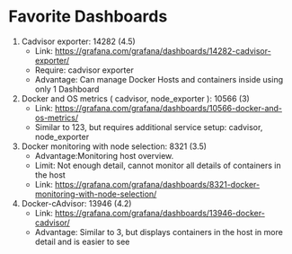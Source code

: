 # Favorite Dashboards

1. Cadvisor exporter: 14282 (4.5)
   - Link: https://grafana.com/grafana/dashboards/14282-cadvisor-exporter/
   - Require: cadvisor exporter
   - Advantage: Can manage Docker Hosts and containers inside using only 1 Dashboard
2. Docker and OS metrics ( cadvisor, node_exporter ): 10566 (3)
   - Link: https://grafana.com/grafana/dashboards/10566-docker-and-os-metrics/
   - Similar to 123, but requires additional service setup: cadvisor, node_exporter
3. Docker monitoring with node selection: 8321 (3.5)
   - Advantage:Monitoring host overview.
   - Limit: Not enough detail, cannot monitor all details of containers in the host
   - Link: https://grafana.com/grafana/dashboards/8321-docker-monitoring-with-node-selection/
4. Docker-cAdvisor: 13946 (4.2)
   - Link: https://grafana.com/grafana/dashboards/13946-docker-cadvisor/
   - Advantage: Similar to 3, but displays containers in the host in more detail and is easier to see
